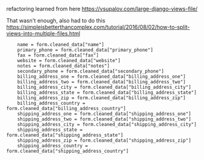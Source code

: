 refactoring learned from here
https://vsupalov.com/large-django-views-file/

That wasn't enough, also had to do this
https://simpleisbetterthancomplex.com/tutorial/2016/08/02/how-to-split-views-into-multiple-files.html







        name = form.cleaned_data["name"]
        primary_phone = form.cleaned_data["primary_phone"]
        fax = form.cleaned_data["fax"]
        website = form.cleaned_data["website"]
        notes = form.cleaned_data["notes"]
        secondary_phone = form.cleaned_data["secondary_phone"]
        billing_address_one = form.cleaned_data["billing_address_one"]
        billing_address_two = form.cleaned_data["billing_address_two"]
        billing_address_city = form.cleaned_data["billing_address_city"]
        billing_address_state = form.cleaned_data["billing_address_state"]
        billing_address_zip = form.cleaned_data["billing_address_zip"]
        billing_address_country = form.cleaned_data["billing_address_country"]
        shipping_address_one = form.cleaned_data["shipping_address_one"]
        shipping_address_two = form.cleaned_data["shipping_address_two"]
        shipping_address_city = form.cleaned_data["shipping_address_city"]
        shipping_address_state = form.cleaned_data["shipping_address_state"]
        shipping_address_zip = form.cleaned_data["shipping_address_zip"]
        shipping_address_country = form.cleaned_data["shipping_address_country"]












